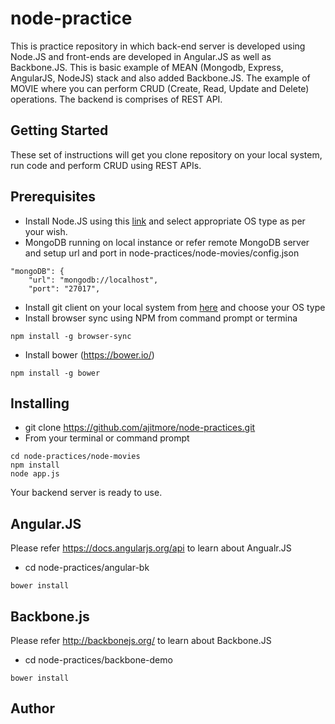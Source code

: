 # node-practice
This is practice repository in which back-end server is developed using Node.JS and front-ends are developed in Angular.JS as well as Backbone.JS. This is basic example of MEAN (Mongodb, Express, AngularJS, NodeJS) stack and also added Backbone.JS. The example of MOVIE where you can perform CRUD (Create, Read, Update and Delete) operations. The backend is comprises of REST API.
## Getting Started
These set of instructions will get you clone repository on your local system, run code and perform CRUD using REST APIs.
## Prerequisites
* Install Node.JS using this [link](https://nodejs.org/en/download/package-manager) and select appropriate OS type as per your wish.
* MongoDB running on local instance or refer remote MongoDB server and setup url and port in node-practices/node-movies/config.json
```
"mongoDB": {
    "url": "mongodb://localhost",
    "port": "27017",
```
* Install git client on your local system from [here](https://git-scm.com/downloads) and choose your OS type
* Install browser sync using NPM from command prompt or termina
```
npm install -g browser-sync
```
* Install bower (https://bower.io/)
```
npm install -g bower
```
## Installing
* git clone https://github.com/ajitmore/node-practices.git
* From your terminal or command prompt
```
cd node-practices/node-movies
npm install
node app.js
```
Your backend server is ready to use.
## Angular.JS
Please refer https://docs.angularjs.org/api to learn about Angualr.JS
* cd node-practices/angular-bk
```
bower install
```
## Backbone.js
Please refer http://backbonejs.org/ to learn about Backbone.JS
* cd node-practices/backbone-demo
```
bower install
```
## Author

